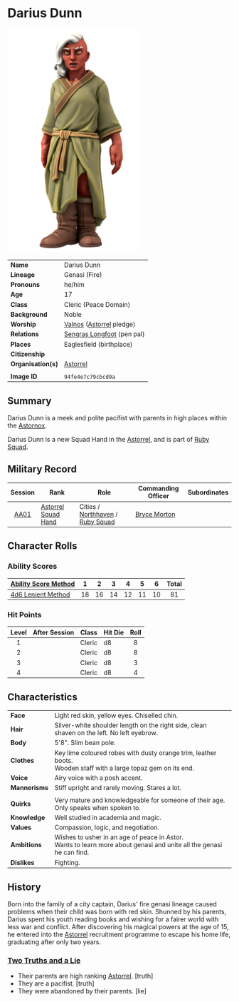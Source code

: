 # Darius Dunn

<img src="https://raw.githubusercontent.com/jesskelsall/astarus-images/main/characters/portraits/94fe4e7c79cbcd9a.png" height="500" />

|||
| --- | --- |
| **Name** | Darius Dunn | character.4
| **Lineage** | Genasi (Fire) |
| **Pronouns** | he/him |
| **Age** | 17 |
| **Class** | Cleric (Peace Domain) |
| **Background** | Noble |
| **Worship** | [Valnos](../gods/deities/valnos.md) ([Astorrel](../organisations/government/astorrel/astorrel.md) pledge) |
| **Relations** | [Sengras Longfoot](sengras-longfoot.md) (pen pal) |
| **Places** | Eaglesfield (birthplace) |
| **Citizenship** | |
| **Organisation(s)** | [Astorrel](../organisations/government/astorrel/astorrel.md) |
|||
| **Image ID** | `94fe4e7c79cbcd9a` |

## Summary

Darius Dunn is a meek and polite pacifist with parents in high places within the [Astornox](../organisations/government/astornox/astornox.md).

Darius Dunn is a new Squad Hand in the [Astorrel](../organisations/government/astorrel/astorrel.md), and is part of [Ruby Squad](../organisations/government/astorrel/squads/ruby-squad.md).

## Military Record

| Session | Rank | Role | Commanding Officer | Subordinates |
|:---:| --- | --- | --- | --- |
| [AA01](../sessions/AA01.md) | [Astorrel Squad Hand](../organisations/government/astorrel/ranks/astorrel-squad-hand.md) | Cities / [Northhaven](../places/cities/northhaven.md) / [Ruby Squad](../organisations/government/astorrel/squads/ruby-squad.md) | [Bryce Morton](bryce-morton.md) ||

## Character Rolls

### Ability Scores

| [Ability Score Method](../mechanics/ability-score-method/ability-score-method.md) | 1 | 2 | 3 | 4 | 5 | 6 | Total |
| --- |:---:|:---:|:---:|:---:|:---:|:---:|:---:|
| [4d6 Lenient Method](../mechanics/ability-score-method/4d6-lenient-method.md) | 18 | 16 | 14 | 12 | 11 | 10 | 81 |

### Hit Points

| Level | After Session | Class | Hit Die | Roll |
|:---:|:---:| --- | --- |:---:|
| 1 || Cleric | d8 | 8 |
| 2 || Cleric | d8 | 8 |
| 3 || Cleric | d8 | 3 |
| 4 || Cleric | d8 | 4 |

## Characteristics

| | |
| --- | --- |
| **Face** | Light red skin, yellow eyes. Chiselled chin. | characteristics.2
| **Hair** | Silver-white shoulder length on the right side, clean shaven on the left. No left eyebrow. |
| **Body** |  5'8". Slim bean pole. |
| **Clothes** | Key lime coloured robes with dusty orange trim, leather boots.<br>Wooden staff with a large topaz gem on its end. |
| **Voice** | Airy voice with a posh accent. |
| **Mannerisms** | Stiff upright and rarely moving. Stares a lot. |
| | |
| **Quirks** | Very mature and knowledgeable for someone of their age.<br>Only speaks when spoken to. |
| **Knowledge** | Well studied in academia and magic. |
| **Values** | Compassion, logic, and negotiation. |
| **Ambitions** | Wishes to usher in an age of peace in Astor.<br>Wants to learn more about genasi and unite all the genasi he can find. |
| **Dislikes** | Fighting. |

## History

Born into the family of a city captain, Darius' fire genasi lineage caused problems when their child was born with red skin. Shunned by his parents, Darius spent his youth reading books and wishing for a fairer world with less war and conflict. After discovering his magical powers at the age of 15, he entered into the [Astorrel](../organisations/government/astorrel/astorrel.md) recruitment programme to escape his home life, graduating after only two years.

### [Two Truths and a Lie](../mechanics/roleplay/two-truths-and-a-lie.md)

- Their parents are high ranking [Astorrel](../organisations/government/astorrel/astorrel.md). [truth]
- They are a pacifist. [truth]
- They were abandoned by their parents. [lie]
